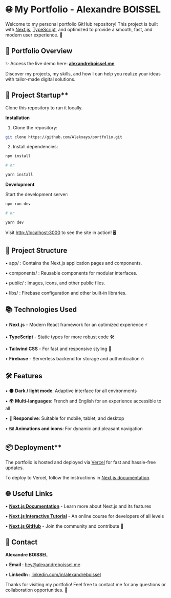 # 🌐 My Portfolio - Alexandre BOISSEL

Welcome to my personal portfolio GitHub repository! This project is built with [Next.js](https://nextjs.org), [TypeScript](https://www.typescriptlang.org/), and optimized to provide a smooth, fast, and modern user experience. 🚀

## 📸 Portfolio Overview

✨ Access the live demo here: [**alexandreboissel.me**](http://alexandreboissel.me)

Discover my projects, my skills, and how I can help you realize your ideas with tailor-made digital solutions.

## 🚀 Project Startup**

Clone this repository to run it locally.

**Installation**

1. Clone the repository:

```bash
git clone https://github.com/Alekxays/portfolio.git

```

2. Install dependencies:

```bash
npm install

# or

yarn install
```

**Development**

Start the development server:

```bash
npm run dev

# or

yarn dev

```

Visit [http://localhost:3000](http://localhost:3000) to see the site in action! 🖥️

## 📁 Project Structure

• app/ : Contains the Next.js application pages and components.

• components/ : Reusable components for modular interfaces.

• public/ : Images, icons, and other public files.

• libs/ : Firebase configuration and other built-in libraries.

## 📚 Technologies Used

• **Next.js** - Modern React framework for an optimized experience ⚡️

• **TypeScript** - Static types for more robust code 🛠

• **Tailwind CSS** - For fast and responsive styling 💅

• **Firebase** - Serverless backend for storage and authentication 🔥

## 🛠 Features

• 🌑 **Dark / light mode**: Adaptive interface for all environments

• 🌍 **Multi-languages**: French and English for an experience accessible to all

• 📱 **Responsive**: Suitable for mobile, tablet, and desktop

• 🖼️ **Animations and icons**: For dynamic and pleasant navigation

## 📦 Deployment**

The portfolio is hosted and deployed via [Vercel](https://vercel.com) for fast and hassle-free updates.

To deploy to Vercel, follow the instructions in [Next.js documentation](https://nextjs.org/docs/app/building-your-application/deploying).

## 🌐 Useful Links

• [**Next.js Documentation**](https://nextjs.org/docs) - Learn more about Next.js and its features

• [**Next.js Interactive Tutorial**](https://nextjs.org/learn) - An online course for developers of all levels

• [**Next.js GitHub**](https://github.com/vercel/next.js) - Join the community and contribute 🚀

## 📧 Contact

**Alexandre BOISSEL**

• **Email** : hey@alexandreboissel.me

• **LinkedIn** : [linkedin.com/in/alexandreboissel](https://www.linkedin.com/in/alexandreboissel/)

Thanks for visiting my portfolio! Feel free to contact me for any questions or collaboration opportunities. 👋
